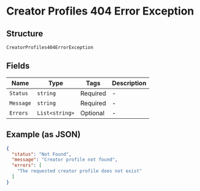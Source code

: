 
# Creator Profiles 404 Error Exception

## Structure

`CreatorProfiles404ErrorException`

## Fields

| Name | Type | Tags | Description |
|  --- | --- | --- | --- |
| `Status` | `string` | Required | - |
| `Message` | `string` | Required | - |
| `Errors` | `List<string>` | Optional | - |

## Example (as JSON)

```json
{
  "status": "Not Found",
  "message": "Creator profile not found",
  "errors": [
    "The requested creator profile does not exist"
  ]
}
```

